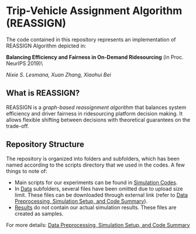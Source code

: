 # Trip-Vehicle Assignment Algorithm (REASSIGN)
The code contained in this repository represents an implementation of REASSIGN Algorithm depicted in:

**Balancing Efficiency and Fairness in On-Demand Ridesourcing** (in Proc. NeurIPS 2019)\\

*Nixie S. Lesmana, Xuan Zhang, Xiaohui Bei*

## What is REASSIGN?
REASSIGN is a *graph-based reassignment algorithm* that balances system efficiency and driver fairness in ridesourcing platform decision making. It allows flexible shifting between decisions with theoretical guarantees on the trade-off.

## Repository Structure
The repository is organized into folders and subfolders, which has been named according to the scripts directory that we used in the codes. A few things to note of:

- Main scripts for our experiments can be found in [Simulation Codes](./SimulationCodes). 
- In [Data](./Data) subfolders, several files have been omitted due to upload size limit. These files can be downloaded through external link (refer to [Data Preprocessing, Simulation Setup, and Code Summary](./SI.pdf)). 
- [Results](./Results) do not contain our actual simulation results. These files are created as samples. 

For more details:
[Data Preprocessing, Simulation Setup, and Code Summary](./SI.pdf)
